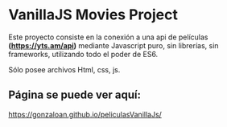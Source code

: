 # VanillaJS Movies Project

Este proyecto consiste en la conexión a una api de películas **(https://yts.am/api)** mediante Javascript puro, sin librerías, sin frameworks, utilizando todo el poder de ES6. 

Sólo posee archivos Html, css, js. 

## Página se puede ver aquí:

https://gonzaloan.github.io/peliculasVanillaJs/



